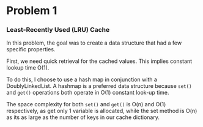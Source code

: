 # Problem 1
### Least-Recently Used (LRU) Cache

In this problem, the goal was to create a data
structure that had a few specific properties.

First, we need quick retrieval for the cached values. This
implies constant lookup time O(1).

To do this, I choose to use a hash map in conjunction with a DoublyLinkedList.
A hashmap is a preferred data structure because `set()` and `get()` operations both
operate in O(1) constant look-up time.

The space complexity for both `set()` and `get()` is O(n) and O(1) respectively, as
get only 1 variable is allocated, while the set method is O(n) as its as large as the
number of keys in our cache dictionary.

